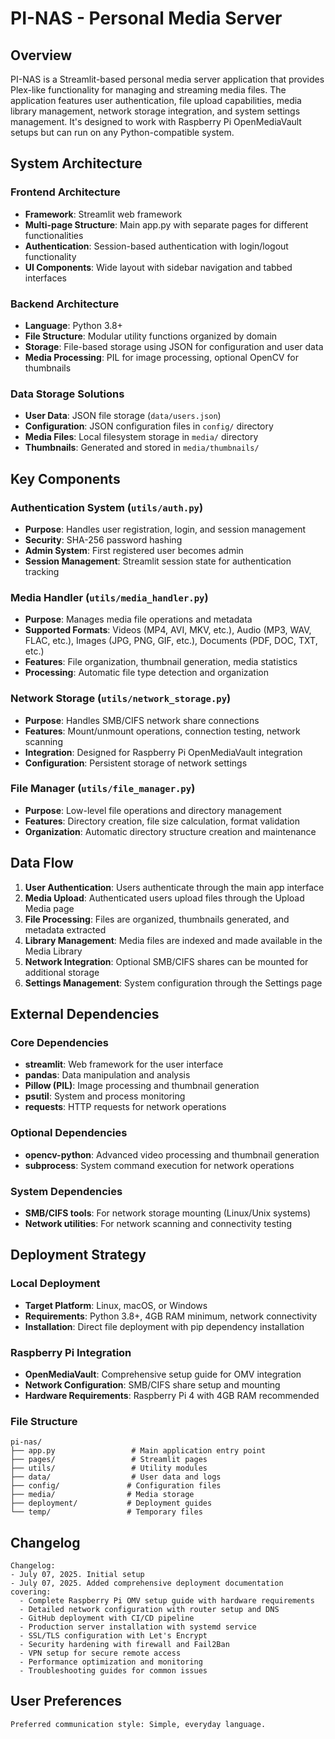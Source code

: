 # PI-NAS - Personal Media Server

## Overview

PI-NAS is a Streamlit-based personal media server application that provides Plex-like functionality for managing and streaming media files. The application features user authentication, file upload capabilities, media library management, network storage integration, and system settings management. It's designed to work with Raspberry Pi OpenMediaVault setups but can run on any Python-compatible system.

## System Architecture

### Frontend Architecture
- **Framework**: Streamlit web framework
- **Multi-page Structure**: Main app.py with separate pages for different functionalities
- **Authentication**: Session-based authentication with login/logout functionality
- **UI Components**: Wide layout with sidebar navigation and tabbed interfaces

### Backend Architecture
- **Language**: Python 3.8+
- **File Structure**: Modular utility functions organized by domain
- **Storage**: File-based storage using JSON for configuration and user data
- **Media Processing**: PIL for image processing, optional OpenCV for thumbnails

### Data Storage Solutions
- **User Data**: JSON file storage (`data/users.json`)
- **Configuration**: JSON configuration files in `config/` directory
- **Media Files**: Local filesystem storage in `media/` directory
- **Thumbnails**: Generated and stored in `media/thumbnails/`

## Key Components

### Authentication System (`utils/auth.py`)
- **Purpose**: Handles user registration, login, and session management
- **Security**: SHA-256 password hashing
- **Admin System**: First registered user becomes admin
- **Session Management**: Streamlit session state for authentication tracking

### Media Handler (`utils/media_handler.py`)
- **Purpose**: Manages media file operations and metadata
- **Supported Formats**: Videos (MP4, AVI, MKV, etc.), Audio (MP3, WAV, FLAC, etc.), Images (JPG, PNG, GIF, etc.), Documents (PDF, DOC, TXT, etc.)
- **Features**: File organization, thumbnail generation, media statistics
- **Processing**: Automatic file type detection and organization

### Network Storage (`utils/network_storage.py`)
- **Purpose**: Handles SMB/CIFS network share connections
- **Features**: Mount/unmount operations, connection testing, network scanning
- **Integration**: Designed for Raspberry Pi OpenMediaVault integration
- **Configuration**: Persistent storage of network settings

### File Manager (`utils/file_manager.py`)
- **Purpose**: Low-level file operations and directory management
- **Features**: Directory creation, file size calculation, format validation
- **Organization**: Automatic directory structure creation and maintenance

## Data Flow

1. **User Authentication**: Users authenticate through the main app interface
2. **Media Upload**: Authenticated users upload files through the Upload Media page
3. **File Processing**: Files are organized, thumbnails generated, and metadata extracted
4. **Library Management**: Media files are indexed and made available in the Media Library
5. **Network Integration**: Optional SMB/CIFS shares can be mounted for additional storage
6. **Settings Management**: System configuration through the Settings page

## External Dependencies

### Core Dependencies
- **streamlit**: Web framework for the user interface
- **pandas**: Data manipulation and analysis
- **Pillow (PIL)**: Image processing and thumbnail generation
- **psutil**: System and process monitoring
- **requests**: HTTP requests for network operations

### Optional Dependencies
- **opencv-python**: Advanced video processing and thumbnail generation
- **subprocess**: System command execution for network operations

### System Dependencies
- **SMB/CIFS tools**: For network storage mounting (Linux/Unix systems)
- **Network utilities**: For network scanning and connectivity testing

## Deployment Strategy

### Local Deployment
- **Target Platform**: Linux, macOS, or Windows
- **Requirements**: Python 3.8+, 4GB RAM minimum, network connectivity
- **Installation**: Direct file deployment with pip dependency installation

### Raspberry Pi Integration
- **OpenMediaVault**: Comprehensive setup guide for OMV integration
- **Network Configuration**: SMB/CIFS share setup and mounting
- **Hardware Requirements**: Raspberry Pi 4 with 4GB RAM recommended

### File Structure
```
pi-nas/
├── app.py                 # Main application entry point
├── pages/                 # Streamlit pages
├── utils/                 # Utility modules
├── data/                  # User data and logs
├── config/               # Configuration files
├── media/                # Media storage
├── deployment/           # Deployment guides
└── temp/                 # Temporary files
```

## Changelog

```
Changelog:
- July 07, 2025. Initial setup
- July 07, 2025. Added comprehensive deployment documentation covering:
  - Complete Raspberry Pi OMV setup guide with hardware requirements
  - Detailed network configuration with router setup and DNS
  - GitHub deployment with CI/CD pipeline
  - Production server installation with systemd service
  - SSL/TLS configuration with Let's Encrypt
  - Security hardening with firewall and Fail2Ban
  - VPN setup for secure remote access
  - Performance optimization and monitoring
  - Troubleshooting guides for common issues
```

## User Preferences

```
Preferred communication style: Simple, everyday language.
```